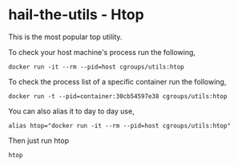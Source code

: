 # hail-the-utils - Htop
This is the most popular top utility. 

To check your host machine's process run the following,
```
docker run -it --rm --pid=host cgroups/utils:htop
```

To check the process list of a specific container run the following,
```
docker run -t --pid=container:30cb54597e38 cgroups/utils:htop
```
You can also alias it to day to day use,
```
alias htop="docker run -it --rm --pid=host cgroups/utils:htop"
```
Then just run htop
```
htop
```
